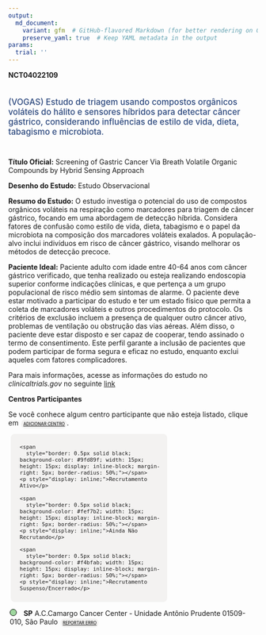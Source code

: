 ```yaml
---
output: 
  md_document:
    variant: gfm  # GitHub-flavored Markdown (for better rendering on GitHub)
    preserve_yaml: true  # Keep YAML metadata in the output
params:
  trial: ''
---
```


<script async src="https://scripts.simpleanalyticscdn.com/latest.js"></script>

**NCT04022109**

<div style="padding: 5px 5px 5px 0px; font-size: 1.20em; font-weight: 500; color: #2E4A7F; text-align: left; margin-bottom: 20px">

(VOGAS) Estudo de triagem usando compostos orgânicos voláteis do hálito
e sensores híbridos para detectar câncer gástrico, considerando
influências de estilo de vida, dieta, tabagismo e microbiota.

</div>

**Título Oficial:** Screening of Gastric Cancer Via Breath Volatile
Organic Compounds by Hybrid Sensing Approach

**Desenho do Estudo:** Estudo Observacional

**Resumo do Estudo:** O estudo investiga o potencial do uso de compostos
orgânicos voláteis na respiração como marcadores para triagem de câncer
gástrico, focando em uma abordagem de detecção híbrida. Considera
fatores de confusão como estilo de vida, dieta, tabagismo e o papel da
microbiota na composição dos marcadores voláteis exalados. A
população-alvo inclui indivíduos em risco de câncer gástrico, visando
melhorar os métodos de detecção precoce.

**Paciente Ideal:** Paciente adulto com idade entre 40-64 anos com
câncer gástrico verificado, que tenha realizado ou esteja realizando
endoscopia superior conforme indicações clínicas, e que pertença a um
grupo populacional de risco médio sem sintomas de alarme. O paciente
deve estar motivado a participar do estudo e ter um estado físico que
permita a coleta de marcadores voláteis e outros procedimentos do
protocolo. Os critérios de exclusão incluem a presença de qualquer outro
câncer ativo, problemas de ventilação ou obstrução das vias aéreas. Além
disso, o paciente deve estar disposto e ser capaz de cooperar, tendo
assinado o termo de consentimento. Este perfil garante a inclusão de
pacientes que podem participar de forma segura e eficaz no estudo,
enquanto exclui aqueles com fatores complicadores.

Para mais informações, acesse as informações do estudo no
*clinicaltrials.gov* no seguinte
[link](https://clinicaltrials.gov/ct2/show/NCT04022109)

**Centros Participantes**

Se você conhece algum centro participante que não esteja listado, clique
em
<span style="color: #2E4A7F; margin-left: 2px; padding: 4px; background-color: #f3f2f1; border-radius: 8px; font-weight: 500; font-size: 0.6em"><a
href="https://cancertrialsbr.shinyapps.io/formsapp?study_nct_id=NCT04022109&amp;location_id=N%2FA&amp;location_full_name=N%2FA&amp;form_type=Adicionar%20Centro"
target="_blank">ADICIONAR CENTRO</a></span>.

<div style="margin-bottom: 8px; margin-left: 5px; padding: 8px; max-width: 300px; background-color: #f3f2f1; border-radius: 8px; font-size: 0.9em">

<div style="margin-left: 10px;">

    <span 
      style="border: 0.5px solid black; background-color: #9fd89f; width: 15px; height: 15px; display: inline-block; margin-right: 5px; border-radius: 50%;"></span>
    <p style="display: inline;">Recrutamento Ativo</p>

</div>

<div style="margin-left: 10px;">

    <span 
      style="border: 0.5px solid black; background-color: #fef7b2; width: 15px; height: 15px; display: inline-block; margin-right: 5px; border-radius: 50%;"></span>
    <p style="display: inline;">Ainda Não Recrutando</p>

</div>

<div style="margin-left: 10px;">

    <span 
      style="border: 0.5px solid black; background-color: #f4bfab; width: 15px; height: 15px; display: inline-block; margin-right: 5px; border-radius: 50%;"></span>
    <p style="display: inline;">Recrutamento Suspenso/Encerrado</p>

</div>

</div>

<div style="margin: 3px;">

<span style="border: 0.5px solid black; display: inline-block; width: 12px; height: 12px; border-radius: 50%; margin-right: 10px; padding-bottom: 0px; background-color: #9fd89f;"></span>
<b>SP</b> A.C.Camargo Cancer Center - Unidade Antônio Prudente
01509-010, São Paulo
<span style="color: #2E4A7F; margin-left: 2px; padding: 4px; background-color: #f3f2f1; border-radius: 8px; font-weight: 500; font-size: 0.6em"><a
href="https://cancertrialsbr.shinyapps.io/formsapp?study_nct_id=NCT04022109&amp;location_id=ACCAMARGOCANCERCENTERSAOPAULOBRAZIL&amp;location_full_name=A.C.Camargo%20Cancer%20Center%20-%20Unidade%20Ant%C3%B4nio%20Prudente%2C%2001509-010%2C%20S%C3%A3o%20Paulo&amp;form_type=Reportar%20Erro"
target="_blank">REPORTAR ERRO</a></span>

</div>
